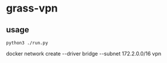 # grass-vpn

## usage

    python3 ./run.py


docker network create --driver bridge --subnet 172.2.0.0/16 vpn